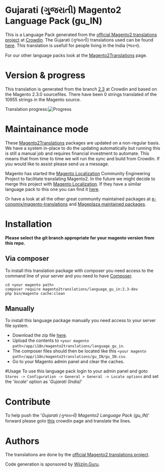 # Gujarati (ગુજરાતી) Magento2 Language Pack (gu_IN)
This is a Language Pack generated from the [official Magento2 translations project](https://crowdin.com/project/magento-2) at [Crowdin](https://crowdin.com).
The Gujarati (ગુજરાતી) translations used can be found [here](https://crowdin.com/project/magento-2/gu-in).
This translation is usefull for people living in the India (ભારત).

For our other language packs look at the [Magento2Translations](http://magento2translations.github.io/) page.

# Version & progress
This translation is generated from the branch [2.3](https://crowdin.com/project/magento-2/gu-in#/2.3) at Crowdin and based on the Magento 2.3.0 sourcefiles.
There have been  0 strings translated of the 10955 strings in the Magento source.

Translation progress:![Progress](http://progressed.io/bar/0)

# Maintainance mode
These [Magento2Translations](http://magento2translations.github.io/) packages are updated on a non-regular basis. We have a system in-place to do the updating automatically but running this is still a manual job and requires financial investment to automate.
This means that from time to time we will run the sync and build from Crowdin. If you would like to assist please send us a message.

Magento has started the [Magento Localization](https://github.com/magento-l10n) Community Engineering Project to facilitate translating Magento2.
In the future we might decide to merge this project with [Magento Localization](https://github.com/magento-l10n).
If they have a similar language pack to this one you can find it [here](https://github.com/magento-l10n/language-gu_IN).

Or have a look at all the other great community maintained packages at [e-conomix/magento-translations](https://github.com/e-conomix/magento-translations) and [Mageplaza maintained packages](https://github.com/mageplaza?q=language).

# Installation
**Please select the git branch appropriate for your magento version from this repo.**
## Via composer
To install this translation package with composer you need access to the command line of your server and you need to have [Composer](https://getcomposer.org).
```
cd <your magento path>
composer require magento2translations/language_gu_in:2.3-dev
php bin/magento cache:clean
```
## Manually
To install this language package manually you need access to your server file system.
* Download the zip file [here](https://github.com/Magento2Translations/language_gu_in/archive/2.3.zip).
* Upload the contents to `<your magento path>/app/i18n/magento2translations/language_gu_in`.
* The composer files should then be located like this `<your magento path>/app/i18n/magento2translations/gu_IN/gu_IN.csv`.
* Go to your Magento admin panel and clear the caches.

#Usage
To use this language pack login to your admin panel and goto `Stores -> Configuration -> General > General -> Locale options` and set the '*locale*' option as '*Gujarati (India)*'

# Contribute
To help push the '*Gujarati (ગુજરાતી) Magento2 Language Pack (gu_IN)*' forward please goto [this](https://crowdin.com/project/magento-2/gu-in) crowdin page and translate the lines.

# Authors
The translations are done by the [official Magento2 translations project](https://crowdin.com/project/magento-2).

Code generation is sponsored by [Wijzijn.Guru](http://www.wijzijn.guru/).
